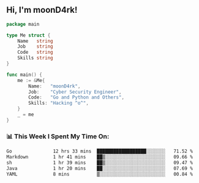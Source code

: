 <h2> Hi, I'm moonD4rk!</h2>

```go
package main

type Me struct {
	Name   string
	Job    string
	Code   string
	Skills string
}

func main() {
	me := &Me{
		Name:   "moonD4rk",
		Job:    "Cyber Security Engineer",
		Code:   "Go and Python and Others",
		Skills: "Hacking ^o^",
	}
	_ = me
}
```

<h3>📊 This Week I Spent My Time On:</h3>
<!-- <img align='right' src="https://github-readme-stats.vercel.app/api?username=moond4rk&show_icons=true&theme=radical", width="300" height="150"> -->

<!--START_SECTION:waka-->

```txt
Go               12 hrs 33 mins  ██████████████████░░░░░░░   71.52 %
Markdown         1 hr 41 mins    ██▒░░░░░░░░░░░░░░░░░░░░░░   09.66 %
sh               1 hr 39 mins    ██▒░░░░░░░░░░░░░░░░░░░░░░   09.47 %
Java             1 hr 20 mins    ██░░░░░░░░░░░░░░░░░░░░░░░   07.69 %
YAML             8 mins          ▒░░░░░░░░░░░░░░░░░░░░░░░░   00.84 %
```

<!--END_SECTION:waka-->

